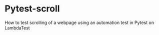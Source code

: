 # Pytest-scroll
How to test scrolling of a webpage using an automation test in Pytest on LambdaTest
